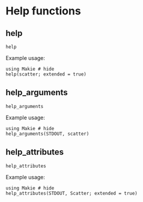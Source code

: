 # Help functions

## help

```@docs
help
```

Example usage:
```@example
using Makie # hide
help(scatter; extended = true)
```


## help_arguments

```@docs
help_arguments
```

Example usage:
```@example
using Makie # hide
help_arguments(STDOUT, scatter)
```

## help_attributes

```@docs
help_attributes
```

Example usage:
```@example
using Makie # hide
help_attributes(STDOUT, Scatter; extended = true)
```
